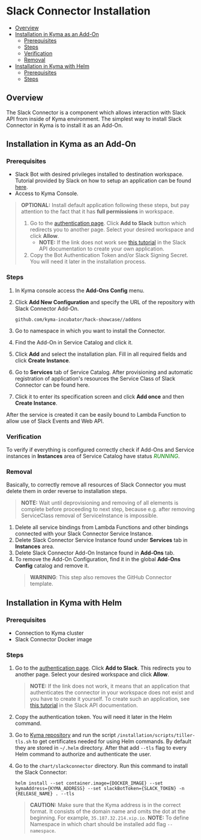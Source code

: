 # Slack Connector Installation<!-- omit in toc -->

- [Overview](#overview)
- [Installation in Kyma as an Add-On](#installation-in-kyma-as-an-add-on)
  - [Prerequisites](#prerequisites)
  - [Steps](#steps)
  - [Verification](#verification)
  - [Removal](#removal)
- [Installation in Kyma with Helm](#installation-in-kyma-with-helm)
  - [Prerequisites](#prerequisites-1)
  - [Steps](#steps-1)

## Overview

The Slack Connector is a component which allows interaction with Slack API from inside of Kyma environment. The simplest way to install Slack Connector in Kyma is to install it as an Add-On.

## Installation in Kyma as an Add-On

### Prerequisites

- Slack Bot with desired privileges installed to destination workspace. Tutorial provided by Slack on how to setup an application can be found [here](https://api.slack.com/bot-users#getting-started).
- Access to Kyma Console.

> **OPTIONAL:** Install default application following these steps, but pay attention to the fact that it has **full permissions** in workspace.
>
> 1. Go to the [authentication page](https://auth-slack.herokuapp.com/). Click **Add to Slack** button which redirects you to another page. Select your desired workspace and click **Allow**.
>       - **NOTE:** If the link does not work see [this tutorial](https://api.slack.com/docs/oauth#flow) in the Slack API documentation to create your own application.
> 2. Copy the Bot Authentication Token and/or Slack Signing Secret. You will need it later in the installation process.

### Steps

1. In Kyma console access the **Add-Ons Config** menu.
2. Click **Add New Configuration** and specify the URL of the repository with Slack Connector Add-On.

   ```http
   github.com/kyma-incubator/hack-showcase//addons
   ```

3. Go to namespace in which you want to install the Connector.
4. Find the Add-On in Service Catalog and click it.
5. Click **Add** and select the installation plan. Fill in all required fields and click **Create Instance**.
6. Go to **Services** tab of Service Catalog. After provisioning and automatic registration of application's resources the Service Class of Slack Connector can be found here.
7. Click it to enter its specification screen and click **Add once** and then **Create Instance**.

After the service is created it can be easily bound to Lambda Function to allow use of Slack Events and Web API.

### Verification

To verify if everything is configured correctly check if Add-Ons and Service instances in **Instances** area of Service Catalog have status <span style="color:green">*RUNNING*</span>.

### Removal

Basically, to correctly remove all resources of Slack Connector you must delete them in order reverse to installation steps.
> **NOTE:** Wait until deprovisioning and removing of all elements is complete before proceeding to next step, because e.g. after removing ServiceClass removal of ServiceInstance is impossible.

1. Delete all service bindings from Lambda Functions and other bindings connected with your Slack Connector Service Instance.
2. Delete Slack Connector Service Instance found under **Services** tab in **Instances** area.
3. Delete Slack Connector Add-On Instance found in **Add-Ons** tab.
4. To remove the Add-On Configuration, find it in the global **Add-Ons Config** catalog and remove it.
   > **WARNING**: This step also removes the GitHub Connector template.

## Installation in Kyma with Helm

### Prerequisites

- Connection to Kyma cluster
- Slack Connector Docker image

### Steps

1. Go to the [authentication page](https://auth-slack.herokuapp.com/). Click **Add to Slack**. This redirects you to another page. Select your desired workspace and click **Allow**.
    >**NOTE:** If the link does not work, it means that an application that authenticates the connector in your workspace does not exist and you have to create it yourself. To create such an application, see [this tutorial](https://api.slack.com/docs/oauth#flow) in the Slack API documentation.

2. Copy the authentication token. You will need it later in the Helm command.
3. Go to [Kyma repository](https://github.com/kyma-project/kyma) and run the script `/installation/scripts/tiller-tls.sh` to get certificates needed for using Helm commands. By default they are stored in `~/.helm` directory. After that add `--tls` flag to every Helm command to authorize and authenticate the user.
4. Go to the `chart/slackconnector` directory. Run this command to install the Slack Connector:

    ``` shell
    helm install --set container.image={DOCKER_IMAGE} --set kymaAddress={KYMA_ADDRESS} --set slackBotToken={SLACK_TOKEN} -n {RELEASE_NAME} . --tls
    ```

    >**CAUTION:** Make sure that the Kyma address is in the correct format. It consists of the domain name and omits the dot at the beginning. For example, `35.187.32.214.xip.io`.
    >**NOTE:** To define Namespace in which chart should be installed add flag `--namespace`.
